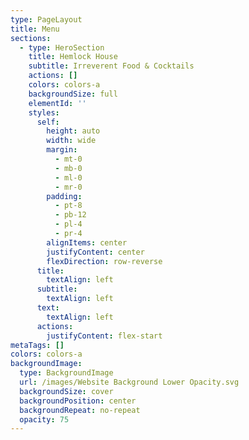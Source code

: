 ```yaml
---
type: PageLayout
title: Menu
sections:
  - type: HeroSection
    title: Hemlock House
    subtitle: Irreverent Food & Cocktails
    actions: []
    colors: colors-a
    backgroundSize: full
    elementId: ''
    styles:
      self:
        height: auto
        width: wide
        margin:
          - mt-0
          - mb-0
          - ml-0
          - mr-0
        padding:
          - pt-8
          - pb-12
          - pl-4
          - pr-4
        alignItems: center
        justifyContent: center
        flexDirection: row-reverse
      title:
        textAlign: left
      subtitle:
        textAlign: left
      text:
        textAlign: left
      actions:
        justifyContent: flex-start
metaTags: []
colors: colors-a
backgroundImage:
  type: BackgroundImage
  url: /images/Website Background Lower Opacity.svg
  backgroundSize: cover
  backgroundPosition: center
  backgroundRepeat: no-repeat
  opacity: 75
---
```

